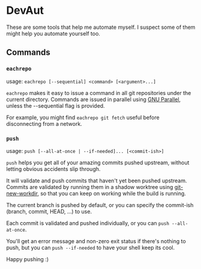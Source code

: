 DevAut
======

These are some tools that help me automate myself.
I suspect some of them might help you automate yourself too.


Commands
--------

<!-- BEGIN AUTOGEN COMMAND DESCRIPTIONS -->

### `eachrepo`

usage: `eachrepo [--sequential] <command> [<argument>...]`

`eachrepo` makes it easy to issue a command in all git repositories under the current directory.
Commands are issued in parallel using [GNU Parallel](http://www.gnu.org/software/parallel/),
unless the --sequential flag is provided.

For example, you might find `eachrepo git fetch` useful before disconnecting from a network.


### `push`

usage: `push [--all-at-once | --if-needed]... [<commit-ish>]`

`push` helps you get all of your amazing commits pushed upstream,
without letting obvious accidents slip through.

It will validate and push commits that haven't yet been pushed upstream.
Commits are validated by running them in a shadow worktree using
[git-new-workdir](https://github.com/git/git/blob/master/contrib/workdir/git-new-workdir),
so that you can keep on working while the build is running.

The current branch is pushed by default, or you can specify the commit-ish (branch, commit, HEAD, …) to use.

Each commit is validated and pushed individually, or you can `push --all-at-once`.

You'll get an error message and non-zero exit status if there's nothing to push,
but you can `push --if-needed` to have your shell keep its cool.

Happy pushing :)

<!-- END AUTOGEN COMMAND DESCRIPTIONS -->
